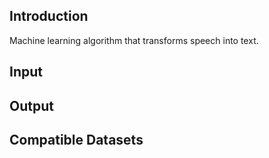 ## Introduction

Machine learning algorithm that transforms speech into text.

## Input

## Output

## Compatible Datasets